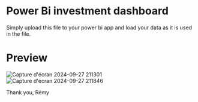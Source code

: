 # Power Bi investment dashboard

Simply upload this file to your power bi app and load your data as it is used in the file.

# Preview

![Capture d'écran 2024-09-27 211301](https://github.com/user-attachments/assets/b4f545e6-17be-49a0-9044-6708438515f7)
![Capture d'écran 2024-09-27 211846](https://github.com/user-attachments/assets/08bd0809-ae5b-4a2d-9d6c-f43512eadd29)

Thank you, Rémy
